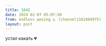 ```yaml
---
title: 1642
date: 2024-02-07 05:07:50
from: endless шизing ⍼ (channel1162404975)
layout: post
---
```


устал какать 💔
